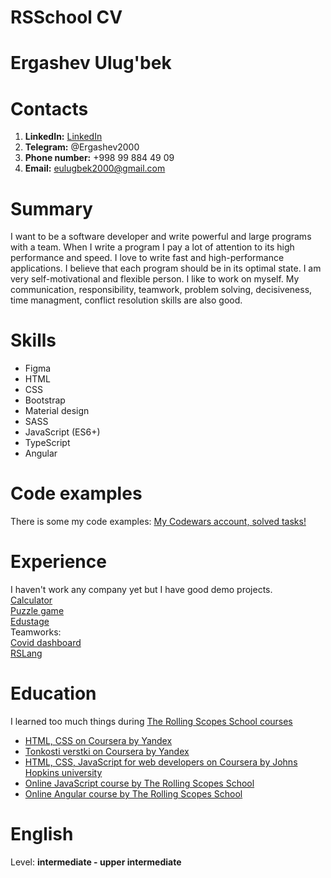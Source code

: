 # RSSchool CV
# Ergashev Ulug'bek
# Contacts
1. **LinkedIn:** [LinkedIn](https://www.linkedin.com/in/ulugbek-ergashev-6768261ba/)
1. **Telegram:** @Ergashev2000
1. **Phone number:** +998 99 884 49 09
1. **Email:** eulugbek2000@gmail.com
# Summary
I want to be a software developer and write  powerful and large programs with a team.
When I write a program I  pay a lot of attention to its high performance and speed. 
I love to write fast and high-performance applications.
I believe that each program should be in its optimal state.
I am very self-motivational and flexible person.
I like to work on myself.
My communication, responsibility, teamwork, problem solving, decisiveness,
time managment,
conflict resolution skills are also good.
# Skills
* Figma
* HTML
* CSS
* Bootstrap
* Material design
* SASS
* JavaScript (ES6+)
* TypeScript
* Angular
# Code examples
There is some my code examples: [My Codewars account, solved tasks!](https://www.codewars.com/users/ergashevUlugbek/completed_solutions)
# Experience
I haven't work any company yet but I have good demo projects.  
[Calculator](https://rolling-scopes-school.github.io/ergashevulugbek-JS2020Q3/calculator/)  
[Puzzle game](https://rolling-scopes-school.github.io/ergashevulugbek-JS2020Q3/gem-puzzle/)  
[Edustage](https://ergashevulugbek.github.io/edustage/)    
Teamworks:  
[Covid dashboard](https://burhonov-covid-dashboard.netlify.app/)   
[RSLang](https://rslang-team6-butterbrot777.herokuapp.com/)  
# Education
I learned too much things during [The Rolling Scopes School courses](https://rs.school/)
* [HTML, CSS on Coursera by Yandex](https://www.coursera.org/account/accomplishments/verify/BXUP8QMSVU3S)
* [Tonkosti verstki on Coursera by Yandex](https://www.coursera.org/account/accomplishments/verify/L55W7DXP47RH)
* [HTML, CSS, JavaScript for web developers on Coursera by Johns Hopkins university](https://www.coursera.org/account/accomplishments/verify/JP5PLT67H8DA)
* [Online JavaScript course by The Rolling Scopes School](https://app.rs.school/certificate/xurn2hil)
* [Online Angular course by The Rolling Scopes School](https://app.rs.school/certificate/h9keyf5k)
# English 
Level: **intermediate - upper intermediate** 

